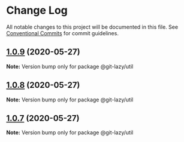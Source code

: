 # Change Log

All notable changes to this project will be documented in this file.
See [Conventional Commits](https://conventionalcommits.org) for commit guidelines.

## [1.0.9](https://github.com/bluelovers/ws-git-lazy/compare/@git-lazy/util@1.0.8...@git-lazy/util@1.0.9) (2020-05-27)

**Note:** Version bump only for package @git-lazy/util





## [1.0.8](https://github.com/bluelovers/ws-git-lazy/compare/@git-lazy/util@1.0.7...@git-lazy/util@1.0.8) (2020-05-27)

**Note:** Version bump only for package @git-lazy/util





## [1.0.7](https://github.com/bluelovers/ws-git-lazy/compare/@git-lazy/util@1.0.6...@git-lazy/util@1.0.7) (2020-05-27)

**Note:** Version bump only for package @git-lazy/util
